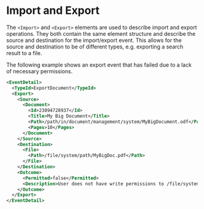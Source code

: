# Import and Export
The `<Import>` and `<Export>` elements are used to describe import and export operations. They both contain the same element structure and describe the source and destination for the import/export event.  This allows for the source and destination to be of different types, e.g. exporting a search result to a file.

The following example shows an export event that has failed due to a lack of necessary permissions.

``` xml
<EventDetail>
  <TypeId>ExportDocument</TypeId>
  <Export>
    <Source>
      <Document>
        <Id>23894728937</Id>
        <Title>My Big Document</Title>
        <Path>/path/in/document/management/system/MyBigDocument.odf</Path>
        <Pages>10</Pages>
      </Document>
    </Source>
    <Destination>
      <File>
        <Path>/file/system/path/MyBigDoc.pdf</Path>
      </File>
    </Destination>
    <Outcome>
      <Permitted>false</Permitted>
      <Description>User does not have write permissions to /file/system/path/</Description>
    </Outcome>
  </Export>
</EventDetail>
``` 
